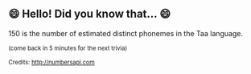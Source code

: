 ## :smile: Hello! Did you know that... :smile:
150 is the number of estimated distinct phonemes in the Taa language.

<sup>(come back in 5 minutes for the next trivia)</sup>


<sup>Credits: http://numbersapi.com</sup>
